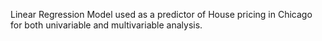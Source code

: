 Linear Regression Model used as a predictor of House pricing in Chicago for both univariable and multivariable analysis.